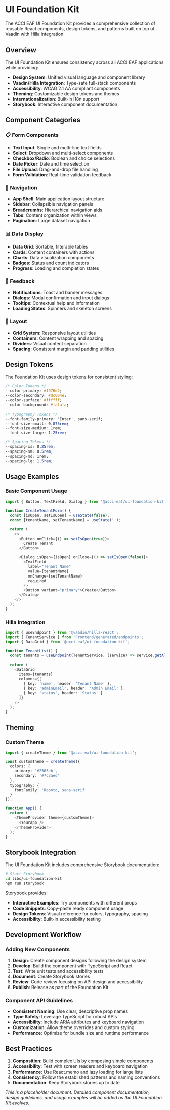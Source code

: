 # UI Foundation Kit

The ACCI EAF UI Foundation Kit provides a comprehensive collection of reusable React components,
design tokens, and patterns built on top of Vaadin with Hilla integration.

## Overview

The UI Foundation Kit ensures consistency across all ACCI EAF applications while providing:

- **Design System**: Unified visual language and component library
- **Vaadin/Hilla Integration**: Type-safe full-stack components
- **Accessibility**: WCAG 2.1 AA compliant components
- **Theming**: Customizable design tokens and themes
- **Internationalization**: Built-in i18n support
- **Storybook**: Interactive component documentation

## Component Categories

### 📋 Form Components

- **Text Input**: Single and multi-line text fields
- **Select**: Dropdown and multi-select components
- **Checkbox/Radio**: Boolean and choice selections
- **Date Picker**: Date and time selection
- **File Upload**: Drag-and-drop file handling
- **Form Validation**: Real-time validation feedback

### 🧭 Navigation

- **App Shell**: Main application layout structure
- **Sidebar**: Collapsible navigation panels
- **Breadcrumbs**: Hierarchical navigation aids
- **Tabs**: Content organization within views
- **Pagination**: Large dataset navigation

### 📊 Data Display

- **Data Grid**: Sortable, filterable tables
- **Cards**: Content containers with actions
- **Charts**: Data visualization components
- **Badges**: Status and count indicators
- **Progress**: Loading and completion states

### 💬 Feedback

- **Notifications**: Toast and banner messages
- **Dialogs**: Modal confirmation and input dialogs
- **Tooltips**: Contextual help and information
- **Loading States**: Spinners and skeleton screens

### 🎨 Layout

- **Grid System**: Responsive layout utilities
- **Containers**: Content wrapping and spacing
- **Dividers**: Visual content separation
- **Spacing**: Consistent margin and padding utilities

## Design Tokens

The Foundation Kit uses design tokens for consistent styling:

```css
/* Color Tokens */
--color-primary: #1976d2;
--color-secondary: #dc004e;
--color-surface: #ffffff;
--color-background: #fafafa;

/* Typography Tokens */
--font-family-primary: 'Inter', sans-serif;
--font-size-small: 0.875rem;
--font-size-medium: 1rem;
--font-size-large: 1.25rem;

/* Spacing Tokens */
--spacing-xs: 0.25rem;
--spacing-sm: 0.5rem;
--spacing-md: 1rem;
--spacing-lg: 1.5rem;
```

## Usage Examples

### Basic Component Usage

```typescript
import { Button, TextField, Dialog } from '@acci-eaf/ui-foundation-kit';

function CreateTenantForm() {
  const [isOpen, setIsOpen] = useState(false);
  const [tenantName, setTenantName] = useState('');

  return (
    <>
      <Button onClick={() => setIsOpen(true)}>
        Create Tenant
      </Button>

      <Dialog isOpen={isOpen} onClose={() => setIsOpen(false)}>
        <TextField
          label="Tenant Name"
          value={tenantName}
          onChange={setTenantName}
          required
        />
        <Button variant="primary">Create</Button>
      </Dialog>
    </>
  );
}
```

### Hilla Integration

```typescript
import { useEndpoint } from '@vaadin/hilla-react';
import { TenantService } from 'Frontend/generated/endpoints';
import { DataGrid } from '@acci-eaf/ui-foundation-kit';

function TenantList() {
  const tenants = useEndpoint(TenantService, (service) => service.getAllTenants());

  return (
    <DataGrid
      items={tenants}
      columns={[
        { key: 'name', header: 'Tenant Name' },
        { key: 'adminEmail', header: 'Admin Email' },
        { key: 'status', header: 'Status' }
      ]}
    />
  );
}
```

## Theming

### Custom Theme

```typescript
import { createTheme } from '@acci-eaf/ui-foundation-kit';

const customTheme = createTheme({
  colors: {
    primary: '#2563eb',
    secondary: '#7c3aed'
  },
  typography: {
    fontFamily: 'Roboto, sans-serif'
  }
});

function App() {
  return (
    <ThemeProvider theme={customTheme}>
      <YourApp />
    </ThemeProvider>
  );
}
```

## Storybook Integration

The UI Foundation Kit includes comprehensive Storybook documentation:

```bash
# Start Storybook
cd libs/ui-foundation-kit
npm run storybook
```

Storybook provides:

- **Interactive Examples**: Try components with different props
- **Code Snippets**: Copy-paste ready component usage
- **Design Tokens**: Visual reference for colors, typography, spacing
- **Accessibility**: Built-in accessibility testing

## Development Workflow

### Adding New Components

1. **Design**: Create component designs following the design system
2. **Develop**: Build the component with TypeScript and React
3. **Test**: Write unit tests and accessibility tests
4. **Document**: Create Storybook stories
5. **Review**: Code review focusing on API design and accessibility
6. **Publish**: Release as part of the Foundation Kit

### Component API Guidelines

- **Consistent Naming**: Use clear, descriptive prop names
- **Type Safety**: Leverage TypeScript for robust APIs
- **Accessibility**: Include ARIA attributes and keyboard navigation
- **Customization**: Allow theme overrides and custom styling
- **Performance**: Optimize for bundle size and runtime performance

## Best Practices

1. **Composition**: Build complex UIs by composing simple components
2. **Accessibility**: Test with screen readers and keyboard navigation
3. **Performance**: Use React.memo and lazy loading for large lists
4. **Consistency**: Follow the established patterns and naming conventions
5. **Documentation**: Keep Storybook stories up to date

_This is a placeholder document. Detailed component documentation, design guidelines, and usage
examples will be added as the UI Foundation Kit evolves._
